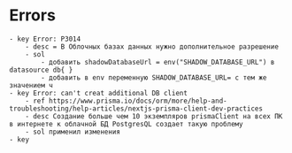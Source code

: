 # Errors
	- key Error: P3014
		- desc = В Облочных базах данных нужно дополнительное разрешение
		- sol
			- добавить shadowDatabaseUrl = env("SHADOW_DATABASE_URL") в datasource db{ }
			- добавить в env переменную SHADOW_DATABASE_URL= с тем же значением ч
	- key Error: can't creat additional DB client
		- ref https://www.prisma.io/docs/orm/more/help-and-troubleshooting/help-articles/nextjs-prisma-client-dev-practices
		- desc Создание больше чем 10 экземпляров prismaClient на всех ПК в интернете к облачной БД PostgresQL создает такую проблему
		- sol применил изменения
	- key 